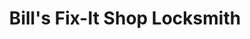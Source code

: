 ---
title: "Bill's Fix-It Shop Locksmith"
url: /detroit/bills-fix-it-shop-locksmith/
shop: locksmith
---